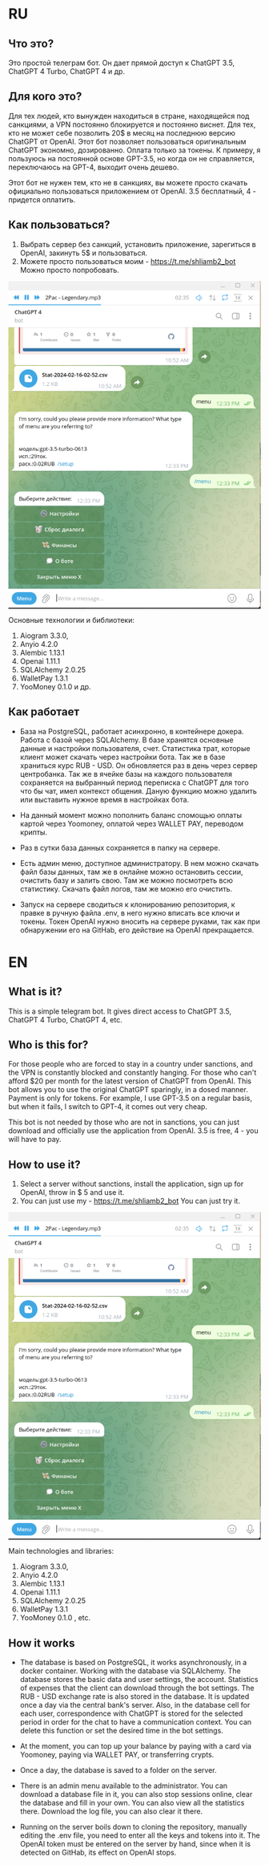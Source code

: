 
# RU

## Что это?
Это простой телеграм бот. Он дает прямой доступ к ChatGPT 3.5, ChatGPT 4 Turbo, ChatGPT 4 и др.

## Для кого это?
Для тех людей, кто вынужден находиться в стране, находящейся под санкциями, а VPN постоянно блокируется и постоянно виснет. Для тех, кто не может себе позволить 20$ в месяц на последнюю версию ChatGPT от OpenAI.
Этот бот позволяет пользоваться оригинальным ChatGPT экономно, дозированно. Оплата только за токены. К примеру, я пользуюсь на постоянной основе GPT-3.5, но когда он не справляется, переключаюсь на GPT-4, выходит очень дешево.

Этот бот не нужен тем, кто не в санкциях, вы можете просто скачать официально пользоваться приложением от OpenAI. 3.5 бесплатный, 4 - придется оплатить.

## Как пользоваться?
1. Выбрать сервер без санкций, установить приложение, зарегиться в OpenAI, закинуть 5$ и пользоваться.
2. Можете просто пользоваться моим - https://t.me/shliamb2_bot Можно просто попробовать.


<img src="https://raw.githubusercontent.com/shliamb/Telegram-bot-ChatGPT-OpenAI/main/img/bot.png" alt="ChatGPT" width="auto" height="auto" align="top">

Основные технологии и библиотеки:
1. Aiogram 3.3.0,
2. Anyio 4.2.0
3. Alembic 1.13.1
4. Openai 1.11.1
5. SQLAlchemy 2.0.25
6. WalletPay 1.3.1
7. YooMoney 0.1.0
и др.


## Как работает
- База на PostgreSQL, работает асинхронно, в контейнере докера. Работа с базой через SQLAlchemy. В базе хранятся основные данные и настройки пользователя, счет. Статистика трат, которые клиент может скачать через настройки бота. Так же в базе храниться курс RUB - USD. Он обновляется раз в день через сервер центробанка. Так же в ячейке базы на каждого пользователя сохраняется на выбранный период переписка с ChatGPT для того что бы чат, имел контекст общения. Даную функцию можно удалить или выставить нужное время в настройках бота.

- На данный момент можно пополнить баланс спомощью оплаты картой через Yoomoney, оплатой через WALLET PAY, переводом крипты.

- Раз в сутки база данных сохраняется в папку на сервере. 

- Есть админ меню, доступное администратору. В нем можно скачать файл базы данных, там же в онлайне можно остановить сессии, очистить базу и залить свою. Там же можно посмотреть всю статистику. Скачать файл логов, там же можно его очистить.

- Запуск на сервере сводиться к клонированию репозитория, к правке в ручную файла .env, в него нужно вписать все ключи и токены. Токен OpenAI нужно вносить на сервере руками, так как при обнаружении его на GitHab, его действие на OpenAI прекращается.




# EN

## What is it?
This is a simple telegram bot. It gives direct access to ChatGPT 3.5, ChatGPT 4 Turbo, ChatGPT 4, etc.

## Who is this for?
For those people who are forced to stay in a country under sanctions, and the VPN is constantly blocked and constantly hanging. For those who can't afford $20 per month for the latest version of ChatGPT from OpenAI.
This bot allows you to use the original ChatGPT sparingly, in a dosed manner. Payment is only for tokens. For example, I use GPT-3.5 on a regular basis, but when it fails, I switch to GPT-4, it comes out very cheap.

This bot is not needed by those who are not in sanctions, you can just download and officially use the application from OpenAI. 3.5 is free, 4 - you will have to pay.

## How to use it?
1. Select a server without sanctions, install the application, sign up for OpenAI, throw in $ 5 and use it.
2. You can just use my - https://t.me/shliamb2_bot You can just try it.

<img src="https://raw.githubusercontent.com/shliamb/Telegram-bot-ChatGPT-OpenAI/main/img/bot.png" alt="ChatGPT" width="auto" height="auto" align="top">

Main technologies and libraries:
1. Aiogram 3.3.0,
2. Anyio 4.2.0
3. Alembic 1.13.1
4. Openai 1.11.1
5. SQLAlchemy 2.0.25
6. WalletPay 1.3.1
7. YooMoney 0.1.0
, etc.


## How it works
- The database is based on PostgreSQL, it works asynchronously, in a docker container. Working with the database via SQLAlchemy. The database stores the basic data and user settings, the account. Statistics of expenses that the client can download through the bot settings. The RUB - USD exchange rate is also stored in the database. It is updated once a day via the central bank's server. Also, in the database cell for each user, correspondence with ChatGPT is stored for the selected period in order for the chat to have a communication context. You can delete this function or set the desired time in the bot settings.

- At the moment, you can top up your balance by paying with a card via Yoomoney, paying via WALLET PAY, or transferring crypts.

- Once a day, the database is saved to a folder on the server. 

- There is an admin menu available to the administrator. You can download a database file in it, you can also stop sessions online, clear the database and fill in your own. You can also view all the statistics there. Download the log file, you can also clear it there.

- Running on the server boils down to cloning the repository, manually editing the .env file, you need to enter all the keys and tokens into it. The OpenAI token must be entered on the server by hand, since when it is detected on GitHab, its effect on OpenAI stops.
